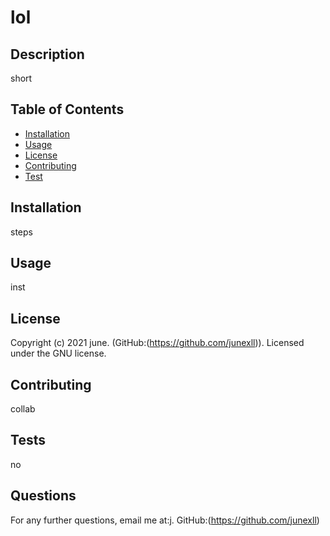 # lol

## Description
short

## Table of Contents
- [Installation](#installation)
- [Usage](#usage)
- [License](#license)
- [Contributing](#contributing)
- [Test](#tests)

## Installation 
steps

## Usage 
inst

## License 

Copyright (c) 2021 june. (GitHub:(https://github.com/junexll)). Licensed under the GNU license.


## Contributing 
collab

## Tests 
no

## Questions 
For any further questions, email me at:j. GitHub:(https://github.com/junexll) 